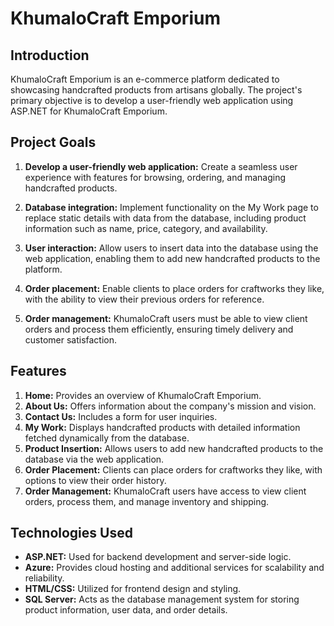 
# KhumaloCraft Emporium

## Introduction

KhumaloCraft Emporium is an e-commerce platform dedicated to showcasing handcrafted products from artisans globally. The project's primary objective is to develop a user-friendly web application using ASP.NET for KhumaloCraft Emporium.

## Project Goals

1. **Develop a user-friendly web application:** Create a seamless user experience with features for browsing, ordering, and managing handcrafted products.

2. **Database integration:** Implement functionality on the My Work page to replace static details with data from the database, including product information such as name, price, category, and availability.

3. **User interaction:** Allow users to insert data into the database using the web application, enabling them to add new handcrafted products to the platform.

4. **Order placement:** Enable clients to place orders for craftworks they like, with the ability to view their previous orders for reference.

5. **Order management:** KhumaloCraft users must be able to view client orders and process them efficiently, ensuring timely delivery and customer satisfaction.

## Features

1. **Home:** Provides an overview of KhumaloCraft Emporium.
2. **About Us:** Offers information about the company's mission and vision.
3. **Contact Us:** Includes a form for user inquiries.
4. **My Work:** Displays handcrafted products with detailed information fetched dynamically from the database.
5. **Product Insertion:** Allows users to add new handcrafted products to the database via the web application.
6. **Order Placement:** Clients can place orders for craftworks they like, with options to view their order history.
7. **Order Management:** KhumaloCraft users have access to view client orders, process them, and manage inventory and shipping.

## Technologies Used

- **ASP.NET:** Used for backend development and server-side logic.
- **Azure:** Provides cloud hosting and additional services for scalability and reliability.
- **HTML/CSS:** Utilized for frontend design and styling.
- **SQL Server:** Acts as the database management system for storing product information, user data, and order details.

